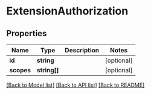 # ExtensionAuthorization

## Properties
Name | Type | Description | Notes
------------ | ------------- | ------------- | -------------
**id** | **string** |  | [optional] 
**scopes** | **string[]** |  | [optional] 

[[Back to Model list]](../README.md#documentation-for-models) [[Back to API list]](../README.md#documentation-for-api-endpoints) [[Back to README]](../README.md)


